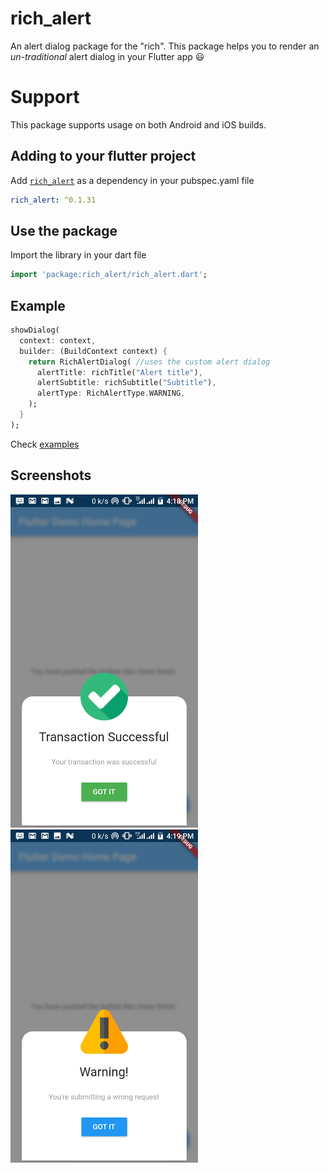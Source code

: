 # rich_alert
An alert dialog package for the "rich". This package helps you to render an _un-traditional_ alert dialog in your Flutter app :smiley: 

# Support
This package supports usage on both Android and iOS builds.

## Adding to your flutter project
Add [`rich_alert`](https://pub.dartlang.org) as a dependency in your pubspec.yaml file
``` yaml
rich_alert: ^0.1.31
```

## Use the package
Import the library in your dart file
``` dart
import 'package:rich_alert/rich_alert.dart';
```

## Example
``` dart
showDialog(
  context: context,
  builder: (BuildContext context) {
    return RichAlertDialog( //uses the custom alert dialog
      alertTitle: richTitle("Alert title"),
      alertSubtitle: richSubtitle("Subtitle"),
      alertType: RichAlertType.WARNING,      
    );
  }
);
```
Check [examples](https://github.com/thedejifab/rich_flutter_dialog/tree/master/example)

## Screenshots
<p><img src="screenshots/success.png" width="300px" height="auto"/> <img src="screenshots/warning.png" width="300px" height="auto"/></p>
